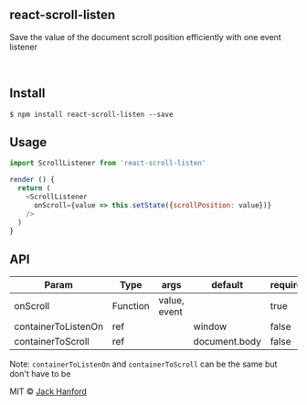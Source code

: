 ## react-scroll-listen

<p>Save the value of the document scroll position efficiently with one event listener</p>

<br />

## Install

```
$ npm install react-scroll-listen --save
```

## Usage

```js
import ScrollListener from 'react-scroll-listen'

render () {
  return (
    <ScrollListener
      onScroll={value => this.setState({scrollPosition: value})}
    />
  )
}
```

## API
| Param              | Type    | args         | default       | required |
|--------------------|---------|--------------|---------------|----------|
| onScroll           | Function| value, event |               |   true   |
| containerToListenOn| ref     |              | window        |   false  |
| containerToScroll  | ref     |              | document.body |   false  |

Note: `containerToListenOn` and `containerToScroll` can be the same but don't have to be

MIT © [Jack Hanford](http://jackhanford.com)
